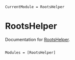 ```@meta
CurrentModule = RootsHelper
```

# RootsHelper

Documentation for [RootsHelper](https://github.com/biplab37/RootsHelper.jl).

```@index
```

```@autodocs
Modules = [RootsHelper]
```
